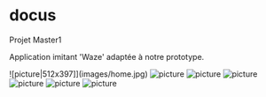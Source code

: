 # docus
Projet Master1

Application imitant 'Waze' adaptée à notre prototype. 

![picture|512x397]](images/home.jpg)
![picture](images/recherche.jpg)
![picture](images/mouvement.jpg)
![picture](images/pins.jpg)
![picture](images/pins2.jpg)
![picture](images/itinéraire.jpg)
![picture](images/projet.png)




